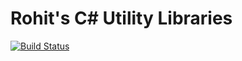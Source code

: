 # Rohit's C# Utility Libraries
[![Build Status](https://travis-ci.com/rohitramu/roramu-csharp-utils.svg?branch=master)](https://travis-ci.com/rohitramu/roramu-csharp-utils)